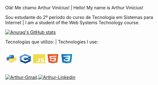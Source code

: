 Olá! Me chamo Arthur Vinícius! | Hello! My name is Arthur Vinícius!

Sou estudante do 2º período do curso de Tecnologia em Sistemas para Internet | I am a student of the Web Systems Technology course.


[![Anurag's GitHub stats](https://github-readme-stats.vercel.app/api?username=arthurvinice)](https://github.com/arthurvinice/github-readme-stats)

Tecnologias que utilizo: | Technologies I use:
<div style="display: inline_block"><br>
  <img align="center" alt="Arthur-Python" height="30" width="40" src="https://raw.githubusercontent.com/devicons/devicon/master/icons/python/python-original.svg">
  <img align="center" alt="Arthur-C++" height="30" width="40" src="https://raw.githubusercontent.com/devicons/devicon/master/icons/cplusplus/cplusplus-original.svg">
  <img align="center" alt="Arthur-Js" height="30" width="40" src="https://raw.githubusercontent.com/devicons/devicon/master/icons/javascript/javascript-plain.svg">
  <img align="center" alt="Arthur-HTML" height="30" width="40" src="https://raw.githubusercontent.com/devicons/devicon/master/icons/html5/html5-original.svg">
  <img align="center" alt="Arthur-CSS" height="30" width="40" src="https://raw.githubusercontent.com/devicons/devicon/master/icons/css3/css3-original.svg">
  </div><br>
  

<div><br>
  <a href="mailto:arthurvinice@gmail.com">  
    <img align="center" alt="Arthur-Gmail" height="30" width="80" src="https://img.shields.io/badge/Gmail-D14836?style=for-the-badge&logo=gmail&logoColor=white">
  </a>
  <a href="https://www.linkedin.com/in/arthurfmacedo/">
    <img align="center" alt="Arthur-Linkedin" height="30" width="80" src="https://img.shields.io/badge/LinkedIn-0077B5?style=for-the-badge&logo=linkedin&logoColor=white">
  </a>
</div>
